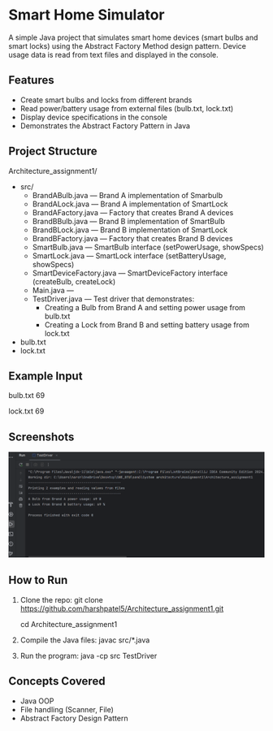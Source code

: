 Smart Home Simulator
====================

A simple Java project that simulates smart home devices (smart bulbs and smart locks) using the Abstract Factory Method design pattern.
Device usage data is read from text files and displayed in the console.

Features
--------
- Create smart bulbs and locks from different brands
- Read power/battery usage from external files (bulb.txt, lock.txt)
- Display device specifications in the console
- Demonstrates the Abstract Factory Pattern in Java

Project Structure
-----------------
Architecture_assignment1/
- src/  
  - BrandABulb.java — Brand A implementation of Smarbulb
  - BrandALock.java — Brand A implementation of SmartLock 
  - BrandAFactory.java — Factory that creates Brand A devices  
  - BrandBBulb.java — Brand B implementation of SmartBulb  
  - BrandBLock.java — Brand B implementation of SmartLock  
  - BrandBFactory.java — Factory that creates Brand B devices  
  - SmartBulb.java — SmartBulb interface (setPowerUsage, showSpecs)  
  - SmartLock.java — SmartLock interface (setBatteryUsage, showSpecs)  
  - SmartDeviceFactory.java — SmartDeviceFactory interface (createBulb, createLock)  
  - Main.java — 
  - TestDriver.java — Test driver that demonstrates:  
    - Creating a Bulb from Brand A and setting power usage from bulb.txt  
    - Creating a Lock from Brand B and setting battery usage from lock.txt  
- bulb.txt 
- lock.txt


Example Input
-------------
bulb.txt
69

lock.txt
69

Screenshots
-----------
![Program Output](screenshots/output.png)

How to Run
----------
1. Clone the repo:
   git clone https://github.com/harshpatel5/Architecture_assignment1.git
   
   cd Architecture_assignment1

3. Compile the Java files:
   javac src/*.java

4. Run the program:
   java -cp src TestDriver

Concepts Covered
----------------
- Java OOP
- File handling (Scanner, File)
- Abstract Factory Design Pattern
